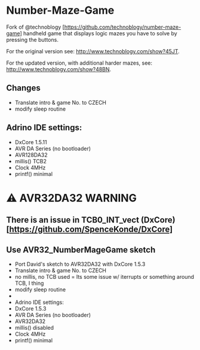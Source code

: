 # Number-Maze-Game
Fork of @technoblogy [https://github.com/technoblogy/number-maze-game] handheld game that displays logic mazes you have to solve by pressing the buttons.

For the original version see: http://www.technoblogy.com/show?45JT.

For the updated version, with additional harder mazes, see: http://www.technoblogy.com/show?48BN.

## Changes
 * Translate intro & game No. to CZECH
 * modify sleep routine

## Adrino IDE settings:    
 * DxCore 1.5.11
 * AVR DA Series (no bootloader)
 * AVR128DA32
 * millis() TCB2
 * Clock 4MHz
 * printf() minimal

# ⚠️ AVR32DA32 WARNING
## There is an issue in TCB0_INT_vect (DxCore)[https://github.com/SpenceKonde/DxCore]
## Use AVR32_NumberMageGame sketch
 * Port David's sketch to AVR32DA32 with DxCore 1.5.3
 * Translate intro & game No. to CZECH
 * no millis, no TCB used = Its some issue w/ iterrupts or something around TCB, I thing
 * modify sleep routine
 *      
 * Adrino IDE settings:    
 * DxCore 1.5.3
 * AVR DA Series (no bootloader)
 * AVR32DA32
 * millis() disabled
 * Clock 4MHz
 * printf() minimal
